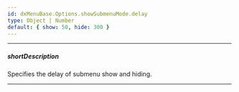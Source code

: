 ```yaml
---
id: dxMenuBase.Options.showSubmenuMode.delay
type: Object | Number
default: { show: 50, hide: 300 }
---
```

---
##### shortDescription
Specifies the delay of submenu show and hiding.

---

